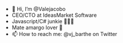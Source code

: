 - 👋 Hi, I’m @Valejacobo
- CEO/CTO at IdeasMarket Software
- Javascript/C# junkie 👨🏻‍💻
- Mate amargo lover 🧉
- 📫 How to reach me: @vj_barthe on Twitter 
